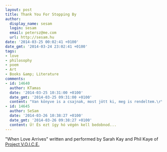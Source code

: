 ```yaml
---
layout: post
title: Thank You For Stopping By
author:
  display_name: sesam
  login: sesam
  email: petersz@me.com
  url: http://sesam.hu
date: '2014-03-25 00:02:41 +0100'
date_gmt: '2014-03-24 23:02:41 +0100'
tags:
- love
- philosophy
- poem
- Art
- Books &amp; Literature
comments:
- id: 14640
  author: KTamas
  date: '2014-03-25 10:31:00 +0100'
  date_gmt: '2014-03-25 09:31:00 +0100'
  content: "Van könyve is a csajnak, most jött ki, meg is rendeltem.\r\n\r\nhttp://www.bookdepository.co.uk/No-Matter-Wreckage-Sarah-Kay/9781938912481?utm_source=SV-Body&amp;utm_medium=email-Service&amp;utm_term=No-Matter-the-Wreckage_title&amp;utm_content=order-details&amp;utm_campaign=Order-dispatch"
- id: 14645
  author: SeSam
  date: '2014-03-26 10:38:27 +0100'
  date_gmt: '2014-03-26 09:38:27 +0100'
  content: Ú! És ezt így hó végén kell bedobnod...
---
```


"When Love Arrives" written and performed by Sarah Kay and Phil Kaye of [Project V.O.I.C.E.](http://www.project-voice.net)

